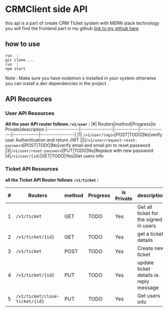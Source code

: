 # CRMClient side API
this api is a part of create CRM Ticket system with MERN stack technology you will find the frontend part in my github 
[link to my github here](https://github.com/MedAmineTestouri/crm-backend)
## how to use 
 ```
run  :
 git clone ...
run  :
npm start

```
Note : Make sure you have nodemon s installed in your system otherwise you can install a dev dependencies in the project .

## API Recources
### User API Resources
**All the user API router follows `/v1/user` :**
|#| Routers|method|Progress|is Private|description
|----------------|----------------|------------|--------------|-------------|-----------------|
|1| `/v1/user/login`|POST|TODO|No|verify user Authentication and return JWT
|2|`/v1/user/request-reset-password`|POST|TODO|No|verify email and email pin to reset password
|3|`/v1/user/reset-password`|PUT|TODO|No|Replace with new password
|4|`/v1/user/{id}`|GET|TODO|Yes|Get users info

### Ticket API Resources
**all the Ticket API Router follows `/v1/ticket` :**

|#| Routers|method|Progress|is Private|description
|----------------|----------------|------------|--------------|-------------|-----------------|
|1| `/v1/ticket`|GET|TODO|Yes|Get all ticket for the signed in users
|2|`/v1/ticket/{id}`|GET|TODO|Yes|get a ticket details
|3|`/v1/ticket`|POST|TODO|Yes|Create new ticket
|4|`/v1/ticket/{id}`|PUT|TODO|Yes|update ticket details ie. reply message
|5|`/v1/ticket/close-ticket/{id}`|PUT|TODO|Yes|Get users info


